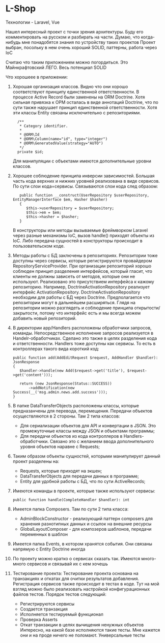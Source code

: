 # L-Shop
Технологии  - Laravel, Vue

Нашел интересный проект с точки зрения архитектуры. Буду его комментировать на русском и разбирать на части. Думаю, что когда-нибудь мне понадобятся знания по устройству таких проектов
Проект выбран, посольку в нем очень хороший SOLID, паттерны, работа через IoC

Считаю что таким приложением можно погордиться. Это Майнкрафтовский ЛЕГО. Весь потенциал SOLID

Что хорошеее в приложении:
1. Хорошая организация классов. Видно что они хорошо соответствуют принципу единственной ответственности. В процессе Active Record были заменены на ORM Doctrine. 
Хотя сильная привязка к ОРМ осталась в виде аннотаций Doctrine, что по сути также нарушает принцип единственной ответственности. Хотя эти классы Entity связаны исключительно с репозиториями. 
   ````
     /**
      * Category identifier.
      *
      * @ORM\Id
      * @ORM\Column(name="id", type="integer")
      * @ORM\GeneratedValue(strategy="AUTO")
      */
     private $id;
   ```` 
   Для манипуляции с объектами имеются дополнительные уровни классов.

2. Хорошее соблюдение принципа инверсии зависимостей. Большая часть кода верхних и нижних уровней реализована в виде сервисов. По сути слои кода=сервисы. Связываются слои кода след образом:
   ````
      public function __construct(UserRepository $userRepository, EntityManagerInterface $em, Hasher $hasher)
      {
         $this->userRepository = $userRepository;
         $this->em = $em;
         $this->hasher = $hasher;
      }
   ````   
   В конструкторы или методы вызываемые фреймворком Laravel через разные механизмы IoC, вызов handle() приходят объекты из IoC. Либо передача сущностей  в конструкторы происходит  в пользовательском коде. 
    
3. Методы работы с БД заключены в репозиториях. Репозитории тоже доступны через сервисы, которые регистрируются провайдером RepositoryServiceProvider.
При организации репозиторий хорошо соблюден принцип разделения интерфейсов, который гласит, что клиенты не должны зависеть от методов, которые они не используют.
Реализовано это присутствием интерфейса к кажому репозиторию. Например, DoctrineActivationRepository реализует интерфейс  ActivationRepository.
DoctrineActivationRepository необходим для работы с БД через Doctrine. Предполагается что репозитории могут в дальнейшем расширяться.
Глядя на репозитории можно разглядеть и соблюдение принципа открытости/закрытости, потому что интерфейс есть и мы всегда можем добавить новый репозиторий.

4. В директории app/Handlers расположены обработчики запросов, команды. Непосредственное исполнение запросов реализуется в Handelr-обработчиках.
Сделано это также в целях разделения кода и ответственности.  Handlers тоже доступны как сервисы. То есть в контроллерах такого вида короткий код:
     ````
     public function add(AddEditRequest $request, AddHandler $handler): JsonResponse
     {
        $handler->handle(new Add($request->get('title'), $request->get('content')));

        return (new JsonResponse(Status::SUCCESS))
            ->addNotification(new Success(__('msg.admin.news.add.success')));
     }
      ````

5. В папке DataTransferObjects  расположены классы, которые предназанчены для перевода, перемещения. Передачи объектов осуществляются в 2 стороны. Там 2 типа классов: 
    - Для сериализации объектов для API и конвертации в JSON. Это промежуточные классы между JSON и объектами программы;
    - Для передачи объектов из кода контроллеров в Handlers-обработчики. Связано это с желанием ввода дополнительного уровня объектов наравне с Requests;

6. Таким образом объекты сущностей, которыми манипулирует данный проект разделены на:
    - Requests, которые приходят на экшен;
    - DataTransferObjects для передачи данных в программе;
    - Entity для удобной работы с БД, что по сути ActiveRecords;
    
7. Имеются команды в проекте, которые также используют сервисы:
    ````
    public function handle(CompleteHandler $handler): int
    ````    
8. Имеется папка Composers. Там по сути 2 типа класса:
    - AdminBlockConstructor - реализующий паттерн composers для хранения разнотипных данных и ссылок на внешние ресурсы
    - GlobalLayoutComposer - для композеров шаблонов, передачи переменных в шаблон
    
9. Имеется папка Events, в котором хранятся события. Они связаны напрямую с Entity Doctrine иногда

10. По проекту можно кратко о сервисах сказать так. Имеются много-много сервисов и связывай их с кем хочешь

11. Тестирование проекта:
Тестирование проекта основана на транзакциях и откатах для очитки результатов добавления. Регистрация сервисов также происходит в тестах в коде. Тут на мой взгляд можно было реализовать настройкой конфигурационных файлов тестов.
Порядок тестов следующий:
    - Регистрируются сервисы
    - Создается транзакция
    - Исполняется тестируемый функционал
    - Проверка Asserts
    - Откат транзакции в целях вычищения ненужных объектов    
Интересно, на какой базе исполняются такие тесты. Мне кажется они и на проде ничего не поломают. Универсальные тесты